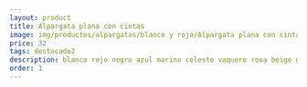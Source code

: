 ```yaml
---
layout: product
title: Alpargata plana con cintas
image: img/productos/alpargatas/blanco y rojo/Alpargata plana con cintas=32=destacado2=blanco rojo negro azul marino celeste vaquero rosa beige gaimo.webp
price: 32
tags: destacado2
description: blanco rojo negro azul marino celeste vaquero rosa beige gaimo
order: 1
---
```

